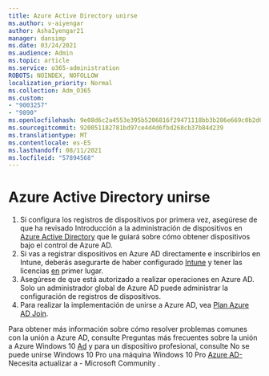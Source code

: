 ```yaml
---
title: Azure Active Directory unirse
ms.author: v-aiyengar
author: AshaIyengar21
manager: dansimp
ms.date: 03/24/2021
ms.audience: Admin
ms.topic: article
ms.service: o365-administration
ROBOTS: NOINDEX, NOFOLLOW
localization_priority: Normal
ms.collection: Adm_O365
ms.custom:
- "9003257"
- "9890"
ms.openlocfilehash: 9e08d6c2a4553e395b5206816f29471118bb3b286e669c0b2d07a740e2a3c749
ms.sourcegitcommit: 920051182781bd97ce4d4d6fbd268cb37b84d239
ms.translationtype: MT
ms.contentlocale: es-ES
ms.lasthandoff: 08/11/2021
ms.locfileid: "57894568"
---
```

# <a name="azure-active-directory-join"></a>Azure Active Directory unirse

1. Si configura los registros de dispositivos por primera vez, asegúrese de que ha revisado Introducción a la administración de dispositivos en [Azure Active Directory](https://docs.microsoft.com/azure/active-directory/devices/overview) que le guiará sobre cómo obtener dispositivos bajo el control de Azure AD. 
1. Si vas a registrar dispositivos en Azure AD directamente e inscribirlos en Intune, deberás asegurarte de haber configurado [Intune](https://docs.microsoft.com/mem/intune/enrollment/device-enrollment) y tener las licencias [en](https://docs.microsoft.com/mem/intune/fundamentals/licenses-assign) primer lugar.
1. Asegúrese de que está autorizado a realizar operaciones en Azure AD. Solo un administrador global de Azure AD puede administrar la configuración de registros de dispositivos.
1. Para realizar la implementación de unirse a Azure AD, vea [Plan Azure AD Join](https://docs.microsoft.com/azure/active-directory/devices/azureadjoin-plan).

Para obtener más información sobre cómo resolver problemas comunes con la unión a Azure AD, consulte Preguntas más frecuentes sobre la unión a Azure Windows 10 [Ad](https://docs.microsoft.com/azure/active-directory/devices/faq) y para un dispositivo profesional, consulte No se puede unirse Windows 10 Pro una máquina Windows 10 Pro [Azure AD-](https://answers.microsoft.com/en-us/msoffice/forum/msoffice_install-mso_win10-mso_365hp/unable-to-join-windows-10-pro-machine-to-azure-ad/abb1ca7d-b317-45ec-a628-e1c10eae2900)Necesita actualizar a - Microsoft Community .
